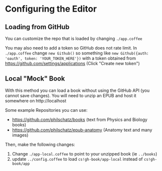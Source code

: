 # Configuring the Editor

## Loading from GitHub

You can customize the repo that is loaded by changing `./app.coffee`

You may also need to add a token so GitHub does not rate limit.
In `./app.coffee` change `new Github()` so something like `new Github({auth: 'oauth', token: 'YOUR_TOKEN_HERE'})` with a token obtained from https://github.com/settings/applications (Click "Create new token")

## Local "Mock" Book

With this method you can load a book without using the GitHub API (you cannot save changes).
You will need to unzip an EPUB and host it somewhere on http://localhost

Some example Repositories you can use:

- https://github.com/philschatz/books (text from Physics and Biology books)
- https://github.com/philschatz/epub-anatomy (Anatomy text and many images)

Then, make the following changes:

1. Change `./app-local.coffee` to point to your unzipped book (ie `../books`)
2. update `../config.coffee` to load `cs!gh-book/app-local` instead of `cs!gh-book/app`

